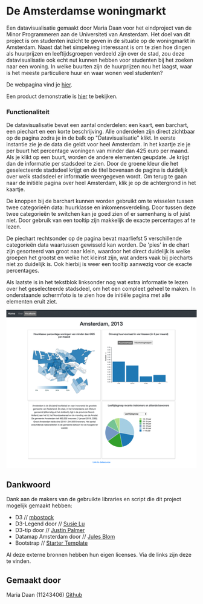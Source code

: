 # De Amsterdamse woningmarkt
Een datavisualisatie gemaakt door Maria Daan voor het eindproject van de Minor Programmeren aan de Universiteti van Amsterdam. Het doel van dit project is om studenten inzicht te geven in de situatie op de woningmarkt in Amsterdam. Naast dat het simpelweg interessant is om te zien hoe dingen als huurprijzen en leeftijdsgroepen verdeeld zijn over de stad, zou deze datavisualisatie ook echt nut kunnen hebben voor studenten bij het zoeken naar een woning. In welke buurten zijn de huurprijzen nou het laagst, waar is het meeste particuliere huur en waar wonen veel studenten?

De webpagina vind je [hier](https://mariadaan.github.io/Project/).

Een product demonstratie is [hier](https://youtube.com) te bekijken.

### Functionaliteit
De datavisualisatie bevat een aantal onderdelen: een kaart, een barchart, een piechart en een korte beschrijving. Alle onderdelen zijn direct zichtbaar op de pagina zodra je in de balk op "Datavisualisatie" klikt. In eerste instantie zie je de data die geldt voor heel Amsterdam. In het kaartje zie je per buurt het percentage woningen van minder dan 425 euro per maand. Als je klikt op een buurt, worden de andere elementen geupdate. Je krijgt dan de informatie per stadsdeel te zien. Door de groene kleur die het geselecteerde stadsdeel krijgt en de titel bovenaan de pagina is duidelijk over welk stadsdeel er informatie weergegeven wordt. Om terug te gaan naar de initiële pagina over heel Amsterdam, klik je op de achtergrond in het kaartje.

De knoppen bij de barchart kunnen worden gebruikt om te wisselen tussen twee categorieën data: huurklasse en inkomensverdeling. Door tussen deze twee categorieën te switchen kan je goed zien of er samenhang is of juist niet. Door gebruik van een tooltip zijn makkelijk de exacte percentages af te lezen.

De piechart rechtsonder op de pagina bevat maarliefst 5 verschillende categorieën data waartussen gewisseld kan worden. De 'pies' in de chart zijn gesorteerd van groot naar klein, waardoor het direct duidelijk is welke groepen het grootst en welke het kleinst zijn, wat anders vaak bij piecharts niet zo duidelijk is. Ook hierbij is weer een tooltip aanwezig voor de exacte percentages.

Als laatste is in het tekstblok linksonder nog wat extra informatie te lezen over het geselecteerde stadsdeel, om het een compleet geheel te maken. In onderstaande schermfoto is te zien hoe de initiële pagina met alle elementen eruit ziet.

![blah](https://github.com/mariadaan/Project/blob/master/doc/screen.jpg)


## Dankwoord
Dank aan de makers van de gebruikte libraries en script die dit project mogelijk gemaakt hebben:
- D3 // [mbostock](https://d3js.org/)
- D3-Legend door // [Susie Lu](http://d3-legend.susielu.com/)
- D3-tip door // [Justin Palmer](https://github.com/caged/d3-tip)
- Datamap Amsterdam door // [Jules Blom](http://bl.ocks.org/JulesBlm/918e2987805c7189f568d95a4e8855b4)
- Bootstrap // [Starter Template](https://getbootstrap.com/docs/4.3/examples/starter-template/)

Al deze externe bronnen hebben hun eigen licenses. Via de links zijn deze te vinden.

## Gemaakt door
Maria Daan (11243406) [Github](https://github.com/mariadaan)
